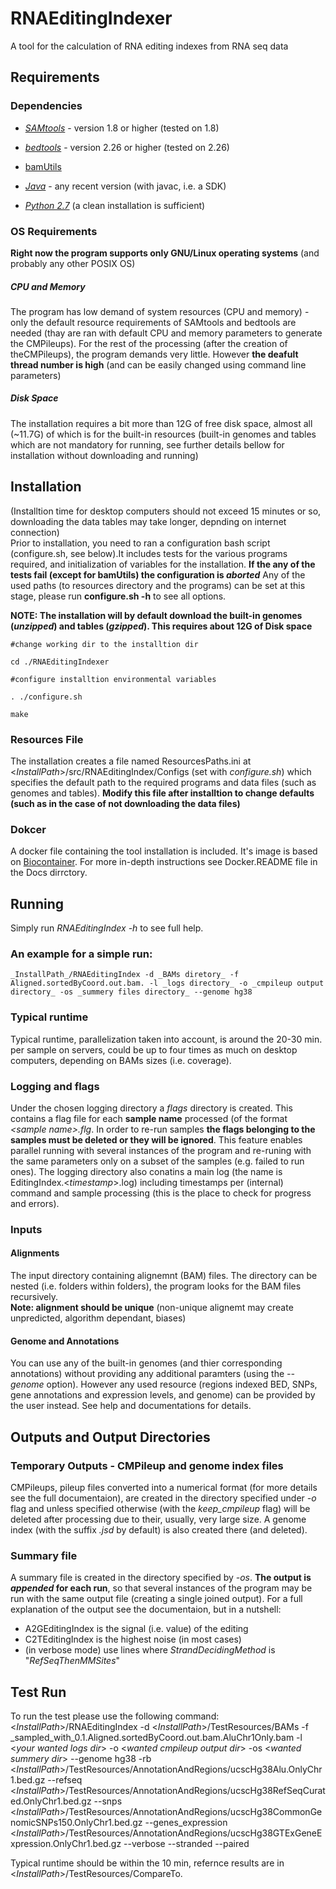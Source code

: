 # RNAEditingIndexer
A tool for the calculation of RNA editing indexes from RNA seq data

## Requirements
### Dependencies
- _[SAMtools](http://samtools.sourceforge.net/)_ - version 1.8 or higher (tested on 1.8)
- _[bedtools](https://bedtools.readthedocs.io/en/latest)_ - version 2.26 or higher (tested on 2.26)
- [bamUtils](https://genome.sph.umich.edu/wiki/BamUtil)

- _[Java](https://www.oracle.com/technetwork/java/javase/downloads/index.html)_ - any recent version (with javac, i.e. a SDK)
- _[Python 2.7](https://www.python.org/download/releases/2.7/)_ (a clean installation is sufficient)
### OS Requirements
**Right now the program supports only GNU/Linux operating systems** (and probably any other POSIX OS)

##### CPU and Memory
The program has low demand of system resources (CPU and memory) - only the default resource requirements of SAMtools and bedtools are needed (thay are ran with default CPU and memory parameters to generate the CMPileups). For the rest of the processing (after the creation of theCMPileups), the program demands very little. However **the deafult thread number is high** (and can be easily changed using command line parameters)

##### Disk Space
The installation requires a bit more than 12G of free disk space, almost all (~11.7G) of which is for the built-in resources (built-in genomes and tables which are not mandatory for running, see further details bellow for installation without downloading and running)

## Installation
(Installtion time for desktop computers should not exceed 15 minutes or so, downloading the data tables may take longer, depnding on internet connection)  
Prior to installation, you need to ran a configuration bash script (configure.sh, see below).It includes tests for the various programs required, and initialization of variables for the installation. **If the any of the tests fail (except for bamUtils) the configuration is _aborted_**
Any of the used paths (to resources directory and the programs) can be set at this stage, please run __configure.sh -h__ to see all options.

**NOTE: The installation will by default download the built-in genomes (_unzipped_) and tables (_gzipped_). This requires about 12G of Disk space**

```
#change working dir to the installtion dir

cd ./RNAEditingIndexer

#configure installtion environmental variables

. ./configure.sh

make
```

### Resources File
The installation creates a file named ResourcesPaths.ini at \<_InstallPath_\>/src/RNAEditingIndex/Configs (set with *configure.sh*) which specifies the default path to the required programs and data files (such as genomes and tables). **Modify this file after installtion to change defaults (such as in the case of not downloading the data files)**

### Dokcer
A docker file containing the tool installation is included. It's image is based on [Biocontainer](https://biocontainers.pro/).
For more in-depth instructions see Docker.README file in the Docs dirrctory.

## Running
Simply run _RNAEditingIndex -h_  to see full help.

### An example for a simple run:
```
_InstallPath_/RNAEditingIndex -d _BAMs diretory_ -f Aligned.sortedByCoord.out.bam. -l _logs directory_ -o _cmpileup output directory_ -os _summery files directory_ --genome hg38 
```

### Typical runtime
Typical runtime, parallelization taken into account, is around the 20-30 min. per sample on servers, could be up to four times as much on desktop computers, depending on BAMs sizes (i.e. coverage).

### Logging and flags
Under the chosen logging directory a _flags_ directory is created. This contains a flag file for each **sample name** processed (of the format _\<sample name\>.flg_. In order to re-run samples **the flags belonging to the samples must be deleted or they will be ignored**. This feature enables parallel running with several instances of the program and re-runing with the same parameters only on a subset of the samples (e.g. failed to run ones). The logging directory also conatins a main log (the name is EditingIndex.\<_timestamp_\>.log) including timestamps per (internal) command and sample processing (this is the place to check for progress and errors).

### Inputs

#### Alignments
The input directory containing alignemnt (BAM) files. The directory can be nested (i.e. folders within folders), the program looks for the BAM files recursively.  
**Note: alignment should be unique** (non-unique alignemt may create unpredicted, algorithm dependant, biases)

#### Genome and Annotations
You can use any of the built-in genomes (and thier corresponding annotations) without providing any additional paramters (using the _--genome_ option). However any used resource (regions indexed BED, SNPs, gene annotations and expression levels, and genome) can be provided by the user instead. See help and documentations for details.

## Outputs and Output Directories

### Temporary Outputs - CMPileup and genome index files
CMPileups, pileup files converted into a numerical format (for more details see the full documentaion), are created in the directory specified under _-o_ flag and unless specified otherwise (with the _keep_cmpileup_ flag) will be deleted after processing due to their, usually, very large size. A genome index (with the suffix _.jsd_ by default) is also created there (and deleted).

### Summary file
A summary file is created in the directory specified by _-os_. **The output is _appended_ for each run**, so that several instances of the program may be run with the same output file (creating a single joined output).
For a full explanation of the output see the documentaion, but in a nutshell:
  - A2GEditingIndex is the signal (i.e. value) of the editing
  - C2TEditingIndex is the highest noise (in most cases)
  - (in verbose mode) use lines where _StrandDecidingMethod_ is "_RefSeqThenMMSites_"
 
## Test Run
To run the test please use the following command: \<_InstallPath_\>/RNAEditingIndex -d \<_InstallPath_\>/TestResources/BAMs -f _sampled_with_0.1.Aligned.sortedByCoord.out.bam.AluChr1Only.bam -l \<_your wanted logs dir_\> -o \<_wanted cmpileup output dir_\> -os \<_wanted summery dir_\> --genome hg38 -rb \<_InstallPath_\>/TestResources/AnnotationAndRegions/ucscHg38Alu.OnlyChr1.bed.gz --refseq \<_InstallPath_\>/TestResources/AnnotationAndRegions/ucscHg38RefSeqCurated.OnlyChr1.bed.gz --snps  \<_InstallPath_\>/TestResources/AnnotationAndRegions/ucscHg38CommonGenomicSNPs150.OnlyChr1.bed.gz --genes_expression  \<_InstallPath_\>/TestResources/AnnotationAndRegions/ucscHg38GTExGeneExpression.OnlyChr1.bed.gz --verbose --stranded --paired

Typical runtime should be within the 10 min, refernce results are in \<_InstallPath_\>/TestResources/CompareTo.
